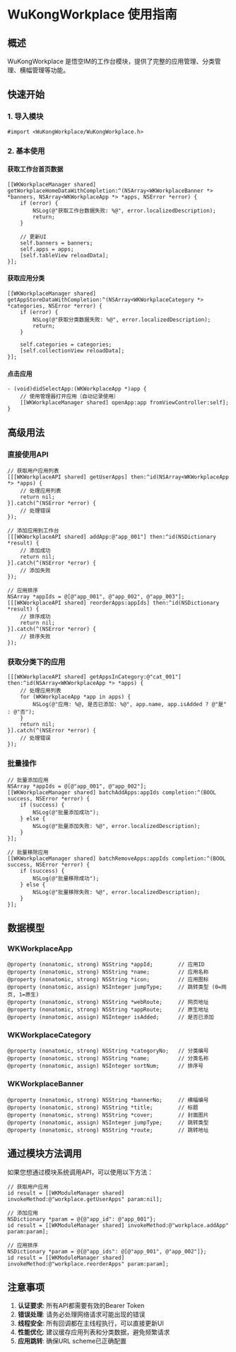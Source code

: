 # WuKongWorkplace 使用指南

## 概述

WuKongWorkplace 是悟空IM的工作台模块，提供了完整的应用管理、分类管理、横幅管理等功能。

## 快速开始

### 1. 导入模块

```objc
#import <WuKongWorkplace/WuKongWorkplace.h>
```

### 2. 基本使用

#### 获取工作台首页数据

```objc
[[WKWorkplaceManager shared] getWorkplaceHomeDataWithCompletion:^(NSArray<WKWorkplaceBanner *> *banners, NSArray<WKWorkplaceApp *> *apps, NSError *error) {
    if (error) {
        NSLog(@"获取工作台数据失败: %@", error.localizedDescription);
        return;
    }
    
    // 更新UI
    self.banners = banners;
    self.apps = apps;
    [self.tableView reloadData];
}];
```

#### 获取应用分类

```objc
[[WKWorkplaceManager shared] getAppStoreDataWithCompletion:^(NSArray<WKWorkplaceCategory *> *categories, NSError *error) {
    if (error) {
        NSLog(@"获取分类数据失败: %@", error.localizedDescription);
        return;
    }
    
    self.categories = categories;
    [self.collectionView reloadData];
}];
```

#### 点击应用

```objc
- (void)didSelectApp:(WKWorkplaceApp *)app {
    // 使用管理器打开应用（自动记录使用）
    [[WKWorkplaceManager shared] openApp:app fromViewController:self];
}
```

## 高级用法

### 直接使用API

```objc
// 获取用户应用列表
[[[WKWorkplaceAPI shared] getUserApps] then:^id(NSArray<WKWorkplaceApp *> *apps) {
    // 处理应用列表
    return nil;
}].catch(^(NSError *error) {
    // 处理错误
});

// 添加应用到工作台
[[[WKWorkplaceAPI shared] addApp:@"app_001"] then:^id(NSDictionary *result) {
    // 添加成功
    return nil;
}].catch(^(NSError *error) {
    // 添加失败
});

// 应用排序
NSArray *appIds = @[@"app_001", @"app_002", @"app_003"];
[[[WKWorkplaceAPI shared] reorderApps:appIds] then:^id(NSDictionary *result) {
    // 排序成功
    return nil;
}].catch(^(NSError *error) {
    // 排序失败
});
```

### 获取分类下的应用

```objc
[[[WKWorkplaceAPI shared] getAppsInCategory:@"cat_001"] then:^id(NSArray<WKWorkplaceApp *> *apps) {
    // 处理应用列表
    for (WKWorkplaceApp *app in apps) {
        NSLog(@"应用: %@, 是否已添加: %@", app.name, app.isAdded ? @"是" : @"否");
    }
    return nil;
}].catch(^(NSError *error) {
    // 处理错误
});
```

### 批量操作

```objc
// 批量添加应用
NSArray *appIds = @[@"app_001", @"app_002"];
[[WKWorkplaceManager shared] batchAddApps:appIds completion:^(BOOL success, NSError *error) {
    if (success) {
        NSLog(@"批量添加成功");
    } else {
        NSLog(@"批量添加失败: %@", error.localizedDescription);
    }
}];

// 批量移除应用
[[WKWorkplaceManager shared] batchRemoveApps:appIds completion:^(BOOL success, NSError *error) {
    if (success) {
        NSLog(@"批量移除成功");
    } else {
        NSLog(@"批量移除失败: %@", error.localizedDescription);
    }
}];
```

## 数据模型

### WKWorkplaceApp

```objc
@property (nonatomic, strong) NSString *appId;        // 应用ID
@property (nonatomic, strong) NSString *name;         // 应用名称
@property (nonatomic, strong) NSString *icon;         // 应用图标
@property (nonatomic, assign) NSInteger jumpType;     // 跳转类型 (0=网页, 1=原生)
@property (nonatomic, strong) NSString *webRoute;     // 网页地址
@property (nonatomic, strong) NSString *appRoute;     // 原生地址
@property (nonatomic, assign) NSInteger isAdded;      // 是否已添加
```

### WKWorkplaceCategory

```objc
@property (nonatomic, strong) NSString *categoryNo;   // 分类编号
@property (nonatomic, strong) NSString *name;         // 分类名称
@property (nonatomic, assign) NSInteger sortNum;      // 排序号
```

### WKWorkplaceBanner

```objc
@property (nonatomic, strong) NSString *bannerNo;     // 横幅编号
@property (nonatomic, strong) NSString *title;        // 标题
@property (nonatomic, strong) NSString *cover;        // 封面图片
@property (nonatomic, assign) NSInteger jumpType;     // 跳转类型
@property (nonatomic, strong) NSString *route;        // 跳转地址
```

## 通过模块方法调用

如果您想通过模块系统调用API，可以使用以下方法：

```objc
// 获取用户应用
id result = [[WKModuleManager shared] invokeMethod:@"workplace.getUserApps" param:nil];

// 添加应用
NSDictionary *param = @{@"app_id": @"app_001"};
id result = [[WKModuleManager shared] invokeMethod:@"workplace.addApp" param:param];

// 应用排序
NSDictionary *param = @{@"app_ids": @[@"app_001", @"app_002"]};
id result = [[WKModuleManager shared] invokeMethod:@"workplace.reorderApps" param:param];
```

## 注意事项

1. **认证要求**: 所有API都需要有效的Bearer Token
2. **错误处理**: 请务必处理网络请求可能出现的错误
3. **线程安全**: 所有回调都在主线程执行，可以直接更新UI
4. **性能优化**: 建议缓存应用列表和分类数据，避免频繁请求
5. **应用跳转**: 确保URL scheme已正确配置 